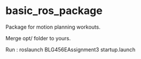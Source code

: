 basic_ros_package
=================

Package for motion planning workouts.


Merge opt/ folder to yours.


Run : roslaunch BLG456EAssignment3 startup.launch
